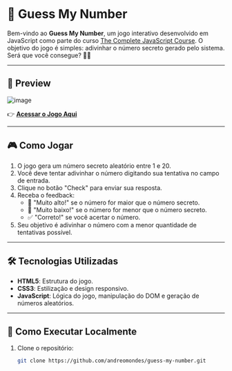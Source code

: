 # 🎲 Guess My Number
Bem-vindo ao **Guess My Number**, um jogo interativo desenvolvido em JavaScript como parte do curso [The Complete JavaScript Course](https://www.udemy.com/course/the-complete-javascript-course/). O objetivo do jogo é simples: adivinhar o número secreto gerado pelo sistema. Será que você consegue? 🕵️‍♂️

---

## 📸 **Preview**


![image](https://github.com/user-attachments/assets/f88584a1-bc64-49de-97dc-01ffc51e26c6)

👉 [**Acessar o Jogo Aqui**]([https://andredeomondes.github.io/guess-my-number/guess-my-number](https://andredeomondes.github.io/guess-my-number/))

---

## 🎮 **Como Jogar**

1. O jogo gera um número secreto aleatório entre 1 e 20.
2. Você deve tentar adivinhar o número digitando sua tentativa no campo de entrada.
3. Clique no botão "Check" para enviar sua resposta.
4. Receba o feedback:
   - 🔺 "Muito alto!" se o número for maior que o número secreto.
   - 🔻 "Muito baixo!" se o número for menor que o número secreto.
   - ✅ "Correto!" se você acertar o número.
5. Seu objetivo é adivinhar o número com a menor quantidade de tentativas possível.

---

## 🛠️ **Tecnologias Utilizadas**

- **HTML5**: Estrutura do jogo.
- **CSS3**: Estilização e design responsivo.
- **JavaScript**: Lógica do jogo, manipulação do DOM e geração de números aleatórios.

---

## 🚀 **Como Executar Localmente**

1. Clone o repositório:
   ```bash
   git clone https://github.com/andreomondes/guess-my-number.git
